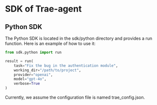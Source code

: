 # SDK of Trae-agent

## Python SDK
The Python SDK is located in the sdk/python directory and provides a run function. Here is an example of how to use it:

```py
from sdk.python import run

result = run(
    task="Fix the bug in the authentication module",
    working_dir="/path/to/project",
    provider="openai",
    model="gpt-4o",
    verbose=True
)
```

Currently, we assume the configuration file is named trae_config.json.
